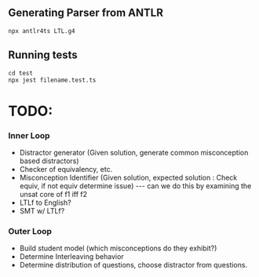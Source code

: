 
## Generating Parser from ANTLR
```
npx antlr4ts LTL.g4           
```

## Running tests

```
cd test
npx jest filename.test.ts
```


# TODO:



### Inner Loop
- Distractor generator (Given solution, generate common misconception based distractors)
- Checker of equivalency, etc.
- Misconception Identifier (Given solution, expected solution : Check equiv, if not equiv determine issue) --- can we do this by examining the unsat core of f1 iff f2
- LTLf to English?
- SMT w/ LTLf?



### Outer Loop

- Build student model (which misconceptions do they exhibit?)
- Determine Interleaving behavior
- Determine distribution of questions, choose distractor from questions.